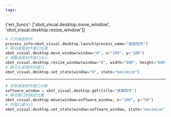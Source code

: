 ```yaml
---
tags:
---
```

{'err_funcs': ['xbot_visual.desktop.move_window', 'xbot_visual.desktop.resize_window']}
```python
# 打开桌面软件
process_info=xbot_visual.desktop.launch(process_name="桌面软件")
# 移动桌面软件窗口位置
xbot_visual.desktop.move_window(window="0", x="100", y="100")
# 调整桌面软件窗口大小
xbot_visual.desktop.resize_window(window="0", width="800", height="600")
# 最大化桌面软件窗口
xbot_visual.desktop.set_state(window="0", state="maximize")
```
---
```python
# 获取桌面软件窗口对象
software_window = xbot_visual.desktop.get(title="桌面软件")
# 移动窗口到指定位置
xbot_visual.desktop.move(window=software_window, x="100", y="50")
# 将窗口最大化
xbot_visual.desktop.set_state(window=software_window, state="maximize")
```
